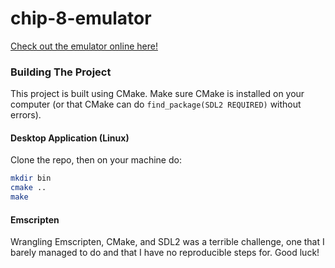 # chip-8-emulator

[Check out the emulator online here!](https://plagakit.github.io/chip8/chip-8-emulator.html)

### Building The Project

This project is built using CMake. Make sure CMake is installed on your computer (or that CMake can do `find_package(SDL2 REQUIRED)` without errors).

#### Desktop Application (Linux)

Clone the repo, then on your machine do:

```bash
mkdir bin
cmake ..
make
```

#### Emscripten

Wrangling Emscripten, CMake, and SDL2 was a terrible challenge, one that I barely managed to do and that I have no reproducible steps for. Good luck!

